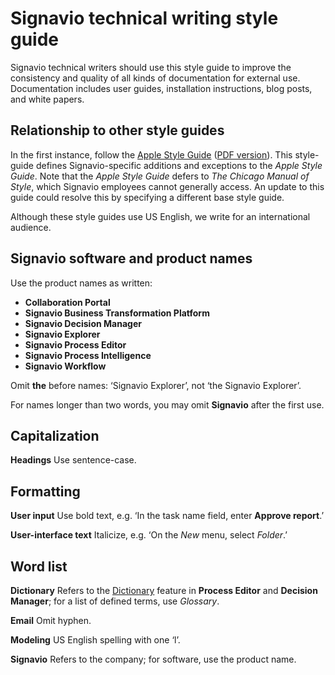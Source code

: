 # Signavio technical writing style guide

Signavio technical writers should use this style guide to improve the consistency and quality of all kinds of documentation for external use.
Documentation includes user guides, installation instructions, blog posts, and white papers.

## Relationship to other style guides

In the first instance, follow the [Apple Style Guide](http://help.apple.com/asg/mac/2013/) ([PDF version](https://help.apple.com/asg/mac/2013/ASG_2013.pdf)).
This style-guide defines Signavio-specific additions and exceptions to the _Apple Style Guide_.
Note that the _Apple Style Guide_ defers to _The Chicago Manual of Style_, which Signavio employees cannot generally access.
An update to this guide could resolve this by specifying a different base style guide.

Although these style guides use US English, we write for an international audience.

## Signavio software and product names

Use the product names as written:

* **Collaboration Portal**
* **Signavio Business Transformation Platform**
* **Signavio Decision Manager**
* **Signavio Explorer**
* **Signavio Process Editor**
* **Signavio Process Intelligence**
* **Signavio Workflow**

Omit **the** before names: ‘Signavio Explorer’, not ‘the Signavio Explorer’.

For names longer than two words, you may omit **Signavio** after the first use.


## Capitalization

**Headings** Use sentence-case.

## Formatting

**User input** Use bold text, e.g. ‘In the task name field, enter **Approve report**.’

**User-interface text** Italicize, e.g. ‘On the _New_ menu, select _Folder_.’

## Word list

**Dictionary** Refers to the [Dictionary](https://editor.signavio.com/userguide/en/dictionary/) feature in **Process Editor** and **Decision Manager**; for a list of defined terms, use _Glossary_.

**Email** Omit hyphen.

**Modeling** US English spelling with one ‘l’.

**Signavio** Refers to the company; for software, use the product name.

